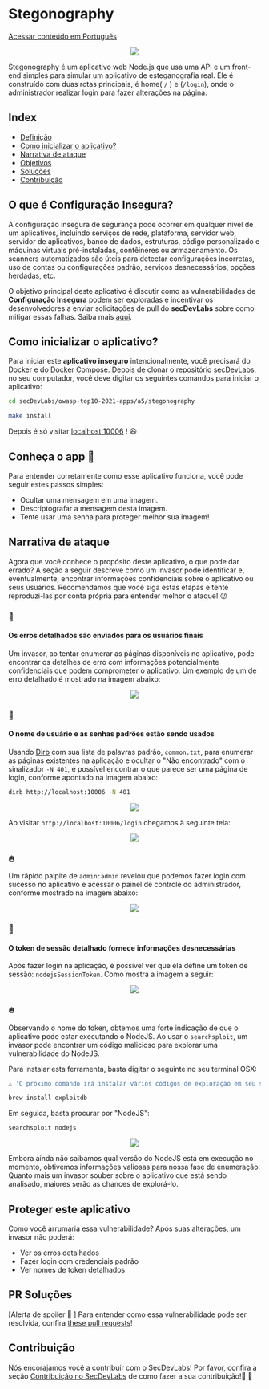 # Stegonography

[Acessar conteúdo em Português](README_PT_BR.md)

<p align="center">
    <img src="images/stegonography.png"/>
</p>

Stegonography é um aplicativo web Node.js que usa uma API e um front-end simples para simular um aplicativo de esteganografia real. Ele é construído com duas rotas principais, é home( `/` ) e (`/login`), onde o administrador realizar login para fazer alterações na página. 

## Index

- [Definição](#o-que-é-configuração-insegura)
- [Como inicializar o aplicativo?](#como-inicializar-o-aplicativo)
- [Narrativa de ataque](#narrativa-de-ataque)
- [Objetivos](#proteger-este-aplicativo)
- [Soluções](#pr-soluções)
- [Contribuição](#contribuição)

## O que é Configuração Insegura? 

A configuração insegura de segurança pode ocorrer em qualquer nível de um aplicativos, incluindo serviços de rede, plataforma, servidor web, servidor de aplicativos, banco de dados, estruturas, código personalizado e máquinas virtuais pré-instaladas, contêineres ou armazenamento. Os scanners automatizados são úteis para detectar configurações incorretas, uso de contas ou configurações padrão, serviços desnecessários, opções herdadas, etc.

O objetivo principal deste aplicativo é discutir como as vulnerabilidades de **Configuração Insegura** podem ser exploradas e incentivar os desenvolvedores a enviar solicitações de pull do **secDevLabs** sobre como mitigar essas falhas. Saiba mais <a href="https://owasp.org/www-community/attacks/xss/">aqui</a>.

## Como inicializar o aplicativo?

Para iniciar este **aplicativo inseguro** intencionalmente, você precisará do [Docker][Docker Install] e do [Docker Compose][Docker Compose Install]. Depois de clonar o repositório [secDevLabs](https://github.com/globocom/secDevLabs), no seu computador, você deve digitar os seguintes comandos para iniciar o aplicativo:

```sh
cd secDevLabs/owasp-top10-2021-apps/a5/stegonography
```

```sh
make install
```

Depois é só visitar [localhost:10006][app] ! 😆

## Conheça o app 🦕

Para entender corretamente como esse aplicativo funciona, você pode seguir estes passos simples:

- Ocultar uma mensagem em uma imagem.
- Descriptografar a mensagem desta imagem.
- Tente usar uma senha para proteger melhor sua imagem!

## Narrativa de ataque

Agora que você conhece o propósito deste aplicativo, o que pode dar errado? A seção a seguir descreve como um invasor pode identificar e, eventualmente, encontrar informações confidenciais sobre o aplicativo ou seus usuários. Recomendamos que você siga estas etapas e tente reproduzi-las por conta própria para entender melhor o ataque! 😜

### 👀

#### Os erros detalhados são enviados para os usuários finais

Um invasor, ao tentar enumerar as páginas disponíveis no aplicativo, pode encontrar os detalhes de erro com informações potencialmente confidenciais que podem comprometer o aplicativo. Um exemplo de um de erro detalhado é mostrado na imagem abaixo:

<p align="center">
    <img src="images/stack_trace.png"/>
</p>

### 👀

#### O nome de usuário e as senhas padrões estão sendo usados

Usando [Dirb] com sua lista de palavras padrão, `common.txt`, para enumerar as páginas existentes na aplicação e ocultar o "Não encontrado" com o sinalizador `-N 401`, é possível encontrar o que parece ser uma página de login, conforme apontado na imagem abaixo: 

```sh
dirb http://localhost:10006 -N 401
```

<p align="center">
    <img src="images/dirb_result.png"/>
</p>

Ao visitar `http://localhost:10006/login` chegamos à seguinte tela:

<p align="center">
    <img src="images/login_page.png"/>
</p>

### 🔥

Um rápido palpite de `admin:admin` revelou que podemos fazer login com sucesso no aplicativo e acessar o painel de controle do administrador, conforme mostrado na imagem abaixo:

<p align="center">
    <img src="images/admin_page.png"/>
</p>

### 👀

#### O token de sessão detalhado fornece informações desnecessárias

Após fazer login na aplicação, é possível ver que ela define um token de sessão: `nodejsSessionToken`. Como mostra a imagem a seguir:

<p align="center">
    <img src="images/token.png"/>
</p>

### 🔥

Observando o nome do token, obtemos uma forte indicação de que o aplicativo pode estar executando o NodeJS. Ao usar o `searchsploit`, um invasor pode encontrar um código malicioso para explorar uma vulnerabilidade do NodeJS.

Para instalar esta ferramenta, basta digitar o seguinte no seu terminal OSX:

```sh
⚠️ 'O próximo comando irá instalar vários códigos de exploração em seu sistema e muitos deles podem acionar alertas de antivírus'

brew install exploitdb
```

Em seguida, basta procurar por "NodeJS":

```sh
searchsploit nodejs
```

<p align="center">
    <img src="images/available_exploits.png"/>
</p>

Embora ainda não saibamos qual versão do NodeJS está em execução no momento, obtivemos informações valiosas para nossa fase de enumeração. Quanto mais um invasor souber sobre o aplicativo que está sendo analisado, maiores serão as chances de explorá-lo. 

## Proteger este aplicativo

Como você arrumaria essa vulnerabilidade? Após suas alterações, um invasor não poderá:

- Ver os erros detalhados
- Fazer login com credenciais padrão
- Ver nomes de token detalhados

## PR Soluções

[Alerta de spoiler 🚨 ] Para entender como essa vulnerabilidade pode ser resolvida, confira [these pull requests](https://github.com/globocom/secDevLabs/pulls?utf8=%E2%9C%93&q=is%3Aclosed+is%3Apr+label%3AA6-OWASP-2017+label%3AStegonography)!

## Contribuição

Nós encorajamos você a contribuir com o SecDevLabs! Por favor, confira a seção [Contribuição no SecDevLabs](../../../docs/CONTRIBUTING.md) de como fazer a sua contribuição!🎉 🎉

[docker install]: https://docs.docker.com/install/
[docker compose install]: https://docs.docker.com/compose/install/
[app]: http://localhost:10006
[dirb]: https://tools.kali.org/web-applications/dirb
